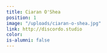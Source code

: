 ```yaml
---
title: Ciaran O'Shea
position: 1
image: "/uploads/ciaran-o-shea.jpg"
link: http://discordo.studio
color: 
is-alumni: false
---
```


